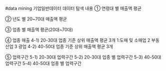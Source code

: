 #data mining
기업일반데이터 데이터 탐색 내용
① 연령대 별 매출액 평균

② 년도 별 20~70대 매출액 평균

③ 업종 별 매출액 평균(20대~70대)

④ 업종 매출
4-1) 20-30대 업종 기준 상위 매출액 평균 3개 
1:도매 및 소매업 2 부동산업 3 광업
4-2) 40-50대 업종 기준 상위 매출액 평균 3개

⑤ 업력구간
5-1) 20-30대 업력구간
5-2) 20-30대 업종 별 업력구간
5-3) 40-50대 업력구간 
5-4) 40-50대 업종 별 업력구간
